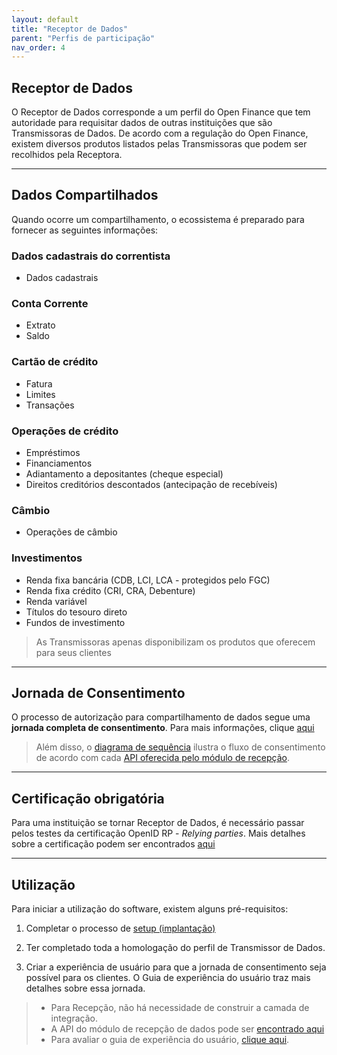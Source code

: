 ```yaml
---
layout: default
title: "Receptor de Dados"
parent: "Perfis de participação"
nav_order: 4
---
```


## Receptor de Dados

O Receptor de Dados corresponde a um perfil do Open Finance que tem autoridade para requisitar dados de outras instituições que são Transmissoras de Dados. De acordo com a regulação do Open Finance, existem diversos produtos listados pelas Transmissoras que podem ser recolhidos pela Receptora.

---

## Dados Compartilhados

Quando ocorre um compartilhamento, o ecossistema é preparado para fornecer as seguintes informações:

### **Dados cadastrais do correntista**

- Dados cadastrais

### **Conta Corrente**

- Extrato
- Saldo

### **Cartão de crédito**

- Fatura
- Limites
- Transações

### **Operações de crédito**

- Empréstimos
- Financiamentos
- Adiantamento a depositantes (cheque especial)
- Direitos creditórios descontados (antecipação de recebíveis)

### **Câmbio**

- Operações de câmbio

### **Investimentos**

- Renda fixa bancária (CDB, LCI, LCA - protegidos pelo FGC)
- Renda fixa crédito (CRI, CRA, Debenture)
- Renda variável
- Títulos do tesouro direto
- Fundos de investimento

> As Transmissoras apenas disponibilizam os produtos que oferecem para seus clientes

---

## Jornada de Consentimento

O processo de autorização para compartilhamento de dados segue uma **jornada completa de consentimento**. Para mais informações, clique [aqui](../JornadaConsentimento/OFB-JornadaConsentimento.html)

> Além disso, o [diagrama de sequência][DiagramaSequência] ilustra o fluxo de consentimento de acordo com cada [API oferecida pelo módulo de recepção][API-Recepção].

---

## Certificação obrigatória

Para uma instituição se tornar Receptor de Dados, é necessário passar pelos testes da certificação OpenID RP - *Relying parties*. Mais detalhes sobre a certificação podem ser encontrados [aqui](../OFB-Certificações.html)

---

## Utilização

Para iniciar a utilização do software, existem alguns pré-requisitos:

1. Completar o processo de [setup (implantação)](../../Plataforma-OpusOpenFinance/Implantação/OOF-Implantação.html)

2. Ter completado toda a homologação do perfil de Transmissor de Dados.

3. Criar a experiência de usuário para que a jornada de consentimento seja possível para os clientes. O Guia de experiência do usuário traz mais detalhes sobre essa jornada.  

> - Para Recepção, não há necessidade de construir a camada de integração.  
> - A API do módulo de recepção de dados pode ser [encontrado aqui][API-Recepção]
> - Para avaliar o guia de experiência do usuário, [clique aqui][GuiaUX].


[Recepção]: ../../Plataforma-OpusOpenFinance/Receptor_de_Dados/oas-opustpp-dados.yml
[DiagramaSequência]: ../../Plataforma-OpusOpenFinance/Receptor_de_Dados/images/consent-sequence.png
[GuiaUX]: https://openfinancebrasil.atlassian.net/wiki/spaces/OF/pages/17378535/Guia+de+Experi+ncia+do+Usu+ri

[API-Recepção]: ../swagger-ui/index.html?api=OAS-Receptor
